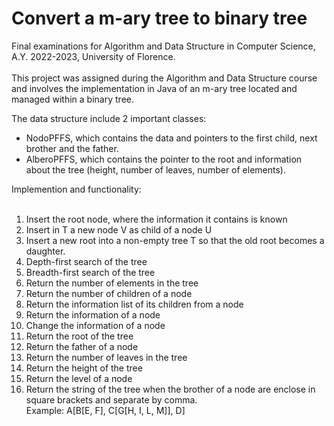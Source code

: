 # Convert a m-ary tree to binary tree
Final examinations for Algorithm and Data Structure in Computer Science, A.Y. 2022-2023, University of Florence. <br><br>
This project was assigned during the Algorithm and Data Structure course and involves the implementation in Java of an m-ary tree located and managed within a binary tree.



<div>The data structure include 2 important classes:<br>
  <ul>
    <li>NodoPFFS, which contains the data and pointers to the first child, next brother and the father.</li>
    <li>AlberoPFFS, which contains the pointer to the root and information about the tree (height, number of leaves, number of elements).
  </ul>
</div>

<div>
  Implemention and functionality:
  <br><br>
  <ol>
    <li>Insert the root node, where the information it contains is known</li>
    <li>Insert in T a new node V as child of a node U</li>
    <li>Insert a new root into a non-empty tree T so that the old root becomes a daughter.</li>
    <li>Depth-first search of the tree</li>
    <li>Breadth-first search of the tree</li>
    <li>Return the number of elements in the tree</li>
    <li>Return the number of children of a node</li>
    <li>Return the information list of its children from a node</li>
    <li>Return the information of a node</li>
    <li>Change the information of a node</li>
    <li>Return the root of the tree</li>
    <li>Return the father of a node</li>
    <li>Return the number of leaves in the tree</li>
    <li>Return the height of the tree</li>
    <li>Return the level of a node</li>
    <li>Return the string of the tree when the brother of a node are enclose in square brackets and separate by comma. <br>Example: A[B[E, F], C[G[H, I, L, M]], D]</li>
  </ol>
</div>
